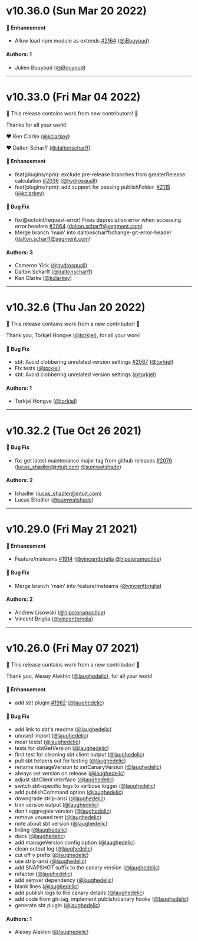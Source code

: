 # v10.36.0 (Sun Mar 20 2022)

#### 🚀 Enhancement

- Allow load npm module as extends [#2164](https://github.com/intuit/auto/pull/2164) ([@jBouyoud](https://github.com/jBouyoud))

#### Authors: 1

- Julien Bouyoud ([@jBouyoud](https://github.com/jBouyoud))

---

# v10.33.0 (Fri Mar 04 2022)

:tada: This release contains work from new contributors! :tada:

Thanks for all your work!

:heart: Ken Clarke ([@kclarkey](https://github.com/kclarkey))

:heart: Dalton Scharff ([@daltonscharff](https://github.com/daltonscharff))

#### 🚀 Enhancement

- feat(plugins/npm): exclude pre-release branches from greaterRelease calculation [#2036](https://github.com/intuit/auto/pull/2036) ([@hydrosquall](https://github.com/hydrosquall))
- feat(plugins/npm): add support for passing publishFolder. [#2115](https://github.com/intuit/auto/pull/2115) ([@kclarkey](https://github.com/kclarkey))

#### 🐛 Bug Fix

- fix(@octokit/request-error) Fixes depreciation error when accessing error.headers [#2064](https://github.com/intuit/auto/pull/2064) (dalton.scharff@segment.com)
- Merge branch 'main' into daltonscharff/change-git-error-header (dalton.scharff@segment.com)

#### Authors: 3

- Cameron Yick ([@hydrosquall](https://github.com/hydrosquall))
- Dalton Scharff ([@daltonscharff](https://github.com/daltonscharff))
- Ken Clarke ([@kclarkey](https://github.com/kclarkey))

---

# v10.32.6 (Thu Jan 20 2022)

:tada: This release contains work from a new contributor! :tada:

Thank you, Torkjel Hongve ([@torkjel](https://github.com/torkjel)), for all your work!

#### 🐛 Bug Fix

- sbt: Avoid clobbering unrelated version settings [#2067](https://github.com/intuit/auto/pull/2067) ([@torkjel](https://github.com/torkjel))
- Fix tests ([@torkjel](https://github.com/torkjel))
- sbt: Avoid clobbering unrelated version settings ([@torkjel](https://github.com/torkjel))

#### Authors: 1

- Torkjel Hongve ([@torkjel](https://github.com/torkjel))

---

# v10.32.2 (Tue Oct 26 2021)

#### 🐛 Bug Fix

- fix: get latest maintenance major tag from github releases [#2076](https://github.com/intuit/auto/pull/2076) (lucas_shadler@intuit.com [@sumwatshade](https://github.com/sumwatshade))

#### Authors: 2

- lshadler (lucas_shadler@intuit.com)
- Lucas Shadler ([@sumwatshade](https://github.com/sumwatshade))

---

# v10.29.0 (Fri May 21 2021)

#### 🚀 Enhancement

- Feature/msteams [#1914](https://github.com/intuit/auto/pull/1914) ([@vincentbriglia](https://github.com/vincentbriglia) [@hipstersmoothie](https://github.com/hipstersmoothie))

#### 🐛 Bug Fix

- Merge branch 'main' into feature/msteams ([@vincentbriglia](https://github.com/vincentbriglia))

#### Authors: 2

- Andrew Lisowski ([@hipstersmoothie](https://github.com/hipstersmoothie))
- Vincent Briglia ([@vincentbriglia](https://github.com/vincentbriglia))

---

# v10.26.0 (Fri May 07 2021)

:tada: This release contains work from a new contributor! :tada:

Thank you, Alexey Alekhin ([@laughedelic](https://github.com/laughedelic)), for all your work!

#### 🚀 Enhancement

- add sbt plugin [#1962](https://github.com/intuit/auto/pull/1962) ([@laughedelic](https://github.com/laughedelic))

#### 🐛 Bug Fix

- add link to sbt's readme ([@laughedelic](https://github.com/laughedelic))
- unused import ([@laughedelic](https://github.com/laughedelic))
- moar tests! ([@laughedelic](https://github.com/laughedelic))
- tests for sbtGetVersion ([@laughedelic](https://github.com/laughedelic))
- first test for cleaning sbt client output ([@laughedelic](https://github.com/laughedelic))
- pull sbt helpers out for testing ([@laughedelic](https://github.com/laughedelic))
- rename manageVersion to setCanaryVersion ([@laughedelic](https://github.com/laughedelic))
- always set version on release ([@laughedelic](https://github.com/laughedelic))
- adjust sbtClient interface ([@laughedelic](https://github.com/laughedelic))
- switch sbt-specific logs to verbose logger ([@laughedelic](https://github.com/laughedelic))
- add publishCommand option ([@laughedelic](https://github.com/laughedelic))
- downgrade strip-ansi ([@laughedelic](https://github.com/laughedelic))
- trim version output ([@laughedelic](https://github.com/laughedelic))
- don't aggregate version ([@laughedelic](https://github.com/laughedelic))
- remove unused test ([@laughedelic](https://github.com/laughedelic))
- note about sbt version ([@laughedelic](https://github.com/laughedelic))
- linting ([@laughedelic](https://github.com/laughedelic))
- docs ([@laughedelic](https://github.com/laughedelic))
- add manageVersion config option ([@laughedelic](https://github.com/laughedelic))
- clean output log ([@laughedelic](https://github.com/laughedelic))
- cut off v prefix ([@laughedelic](https://github.com/laughedelic))
- use strip-ansi ([@laughedelic](https://github.com/laughedelic))
- add SNAPSHOT suffix to the canary version ([@laughedelic](https://github.com/laughedelic))
- refactor ([@laughedelic](https://github.com/laughedelic))
- add semver dependency ([@laughedelic](https://github.com/laughedelic))
- blank lines ([@laughedelic](https://github.com/laughedelic))
- add publish logs to the canary details ([@laughedelic](https://github.com/laughedelic))
- add code from git-tag, implement publish/canary hooks ([@laughedelic](https://github.com/laughedelic))
- generate sbt plugin ([@laughedelic](https://github.com/laughedelic))

#### Authors: 1

- Alexey Alekhin ([@laughedelic](https://github.com/laughedelic))
